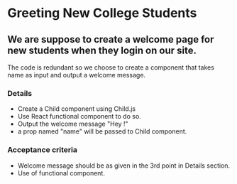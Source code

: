 # Greeting New College Students
## We are suppose to create a welcome page for new students when they login on our site.
The code is redundant so we choose to create a component that takes name as input and output a welcome message.


### Details
- Create a Child component using Child.js
- Use React functional component to do so.
- Output the welcome message "Hey <name>!"
- a prop named "name" will be passed to Child component.

### Acceptance criteria
- Welcome message should be as given in the 3rd point in Details section.
- Use of functional component.
